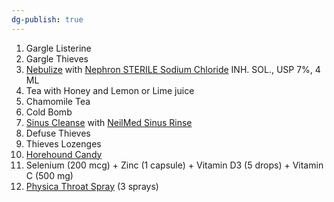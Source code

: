 ```yaml
---
dg-publish: true
---
```

1. Gargle Listerine
2. Gargle Thieves
3. [Nebulize](https://www.amazon.com/dp/B096YQMM7B/ref=cm_sw_r_api_i_2ZFA2DPHAC8B4TJ7XBW7_0) with [Nephron STERILE Sodium Chloride](https://www.mountainside-medical.com/products/sodium-chloride-for-inhalation-solution-15-ml) INH. SOL., USP 7%, 4 ML
4. Tea with Honey and Lemon or Lime juice
5. Chamomile Tea
6. Cold Bomb
7. [Sinus Cleanse](https://www.amazon.com/SinuFlo-Ready-Rinse-ounces-Bottle/dp/B0030HMR7E/ref=sr_1_8) with [NeilMed Sinus Rinse](https://www.amazon.com/NeilMed-100-Sinus-Rinse-Complete/dp/B000RDZFZ0/ref=sr_1_13)
8. Defuse Thieves
9. Thieves Lozenges
10. [Horehound Candy](https://www.amazon.com/Claeys-Fashioned-Candy-Horehound-Ounce/dp/B00461NHD6/ref=asc_df_B00461NHD6/)
11. Selenium (200 mcg) + Zinc (1 capsule) + Vitamin D3 (5 drops) + Vitamin C (500 mg)
12. [Physica Throat Spray](https://physicaenergetics.com/throat-spray-milieu/) (3 sprays)